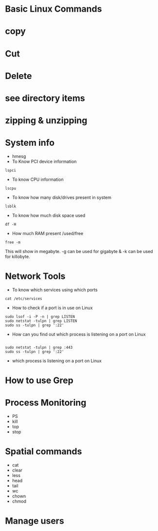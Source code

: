 # Basic Linux Commands

# copy

# Cut

# Delete

# see directory items

# zipping & unzipping

# System info 
- hmesg
- To Know PCI device information 

```
lspci
```

- To know CPU information 

```
lscpu
```  
- To know how many disk/drives present in system 

```
lsblk
```

- To know how much disk space used
```
df -H
```
- How much RAM present /used/free 
```
free -m
```

 This will show in megabyte. -g can be used for gigabyte & -k can be used for killobyte.  


# Network Tools
- To know which services using which ports

```shell
cat /etc/services
```


- How to check if a port is in use on Linux

``` 
sudo lsof -i -P -n | grep LISTEN
sudo netstat -tulpn | grep LISTEN
sudo ss -tulpn | grep ':22'
```
- How can you find out which process is listening on a port on Linux

```

sudo netstat -tulpn | grep :443
sudo ss -tulpn | grep ':22'
```
- which process is listening on a port on Linux

# How to use Grep 
# Process Monitoring 
- PS
- kill
- top
- stop


# Spatial commands
- cat
- clear
- less 
- head
- tail
- wc
- chown
- chmod

# Manage users 